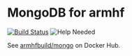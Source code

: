 # MongoDB for armhf

[![Build Status](https://drone.thisone.rocks/api/badges/armhf-docker-library/mongo/status.svg)](https://drone.thisone.rocks/armhf-docker-library/mongo) ![Help Needed](https://img.shields.io/badge/help-needed!-orange.svg)

See [armhfbuild/mongo](https://hub.docker.com/r/armhfbuild/mongo/) on Docker Hub.
